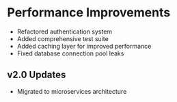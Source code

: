 # Performance Improvements
- Refactored authentication system
- Added comprehensive test suite
- Added caching layer for improved performance
- Fixed database connection pool leaks
## v2.0 Updates
- Migrated to microservices architecture
